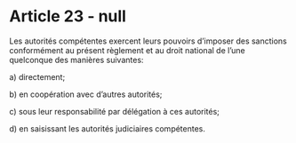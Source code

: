 # Article 23 - null


Les autorités compétentes exercent leurs pouvoirs d’imposer des sanctions conformément au présent règlement et au droit national de l’une quelconque des manières suivantes:

a) directement;

b) en coopération avec d’autres autorités;

c) sous leur responsabilité par délégation à ces autorités;

d) en saisissant les autorités judiciaires compétentes.

